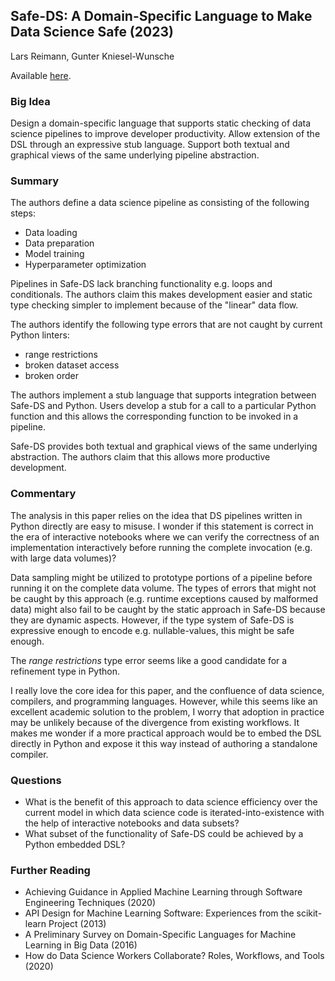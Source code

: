 ## Safe-DS: A Domain-Specific Language to Make Data Science Safe (2023)

Lars Reimann, Gunter Kniesel-Wunsche

Available [here](todo).

### Big Idea

Design a domain-specific language that supports static checking of data science pipelines to improve developer productivity. Allow extension of the DSL through an expressive stub language. Support both textual and graphical views of the same underlying pipeline abstraction.

### Summary

The authors define a data science pipeline as consisting of the following steps:

- Data loading
- Data preparation
- Model training
- Hyperparameter optimization

Pipelines in Safe-DS lack branching functionality e.g. loops and conditionals. The authors claim this makes development easier and static type checking simpler to implement because of the "linear" data flow.

The authors identify the following type errors that are not caught by current Python linters:

- range restrictions
- broken dataset access
- broken order

The authors implement a stub language that supports integration between Safe-DS and Python. Users develop a stub for a call to a particular Python function and this allows the corresponding function to be invoked in a pipeline.

Safe-DS provides both textual and graphical views of the same underlying abstraction. The authors claim that this allows more productive development.

### Commentary

The analysis in this paper relies on the idea that DS pipelines written in Python directly are easy to misuse. I wonder if this statement is correct in the era of interactive notebooks where we can verify the correctness of an implementation interactively before running the complete invocation (e.g. with large data volumes)? 

Data sampling might be utilized to prototype portions of a pipeline before running it on the complete data volume. The types of errors that might not be caught by this approach (e.g. runtime exceptions caused by malformed data) might also fail to be caught by the static approach in Safe-DS because they are dynamic aspects. However, if the type system of Safe-DS is expressive enough to encode e.g. nullable-values, this might be safe enough.

The _range restrictions_ type error seems like a good candidate for a refinement type in Python.

I really love the core idea for this paper, and the confluence of data science, compilers, and programming languages. However, while this seems like an excellent academic solution to the problem, I worry that adoption in practice may be unlikely because of the divergence from existing workflows. It makes me wonder if a more practical approach would be to embed the DSL directly in Python and expose it this way instead of authoring a standalone compiler.

### Questions

- What is the benefit of this approach to data science efficiency over the current model in which data science code is iterated-into-existence with the help of interactive notebooks and data subsets?
- What subset of the functionality of Safe-DS could be achieved by a Python embedded DSL?

### Further Reading

- Achieving Guidance in Applied Machine Learning through Software Engineering Techniques (2020)
- API Design for Machine Learning Software: Experiences from the scikit-learn Project (2013)
- A Preliminary Survey on Domain-Specific Languages for Machine Learning in Big Data (2016)
- How do Data Science Workers Collaborate? Roles, Workflows, and Tools (2020)